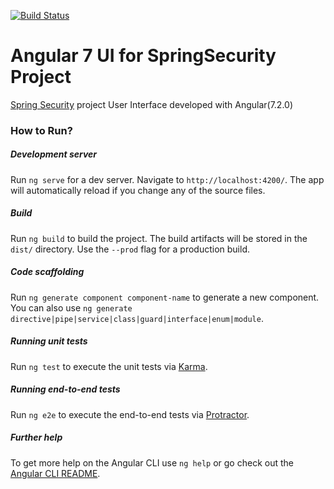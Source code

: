 [![Build Status](https://travis-ci.com/pavankjadda/SpringSecurity-SpringData-UI.svg?branch=feature%2F28)](https://travis-ci.com/pavankjadda/SpringSecurity-SpringData-UI)

# Angular 7 UI for SpringSecurity Project

[Spring Security](https://github.com/pavankjadda/SpringSecurity-SpringData) project User Interface developed with Angular(7.2.0)


### How to  Run?
##### Development server

Run `ng serve` for a dev server. Navigate to `http://localhost:4200/`. The app will automatically reload if you change any of the source files.

##### Build

Run `ng build` to build the project. The build artifacts will be stored in the `dist/` directory. Use the `--prod` flag for a production build.

##### Code scaffolding

Run `ng generate component component-name` to generate a new component. You can also use `ng generate directive|pipe|service|class|guard|interface|enum|module`.

##### Running unit tests

Run `ng test` to execute the unit tests via [Karma](https://karma-runner.github.io).

##### Running end-to-end tests

Run `ng e2e` to execute the end-to-end tests via [Protractor](http://www.protractortest.org/).

##### Further help

To get more help on the Angular CLI use `ng help` or go check out the [Angular CLI README](https://github.com/angular/angular-cli/blob/master/README.md).
